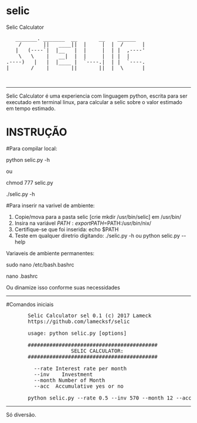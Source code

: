 # selic
Selic Calculator

<pre>
   _______. _______  __       __    ______ 
    /       ||   ____||  |     |  |  /      |
   |   (----`|  |__   |  |     |  | |  ,----'
    \   \    |   __|  |  |     |  | |  |     
.----)   |   |  |____ |  `----.|  | |  `----.
|_______/    |_______||_______||__|  \______|
</pre>
                        
<br>

<hr>

Selic Calculator é uma experiencia com linguagem python, escrita para ser executado em terminal linux, para calcular a selic sobre o valor estimado em tempo estimado.

# INSTRUÇÃO

#Para compilar local: 
<p>python selic.py -h</p>
<p>ou</p>
<p>chmod 777 selic.py</p>
<p>./selic.py -h</p>

#Para inserir na varivel de ambiente:
1. Copie/mova para a pasta selic [crie mkdir /usr/bin/selic] em /usr/bin/
2. Insira na variável $PATH : export PATH=$PATH:/usr/bin/nix/
3. Certifique-se que foi inserida: echo $PATH
4. Teste em qualquer diretrio digitando: ./selic.py -h ou python selic.py --help

Variaveis de ambiente permanentes:<br>
<p>sudo nano /etc/bash.bashrc</p>
<p>nano .bashrc</p>
<p>Ou dinamize isso conforme suas necessidades</p>

<hr>

#Comandos iniciais
<pre>
	   Selic Calculator sel 0.1 (c) 2017 Lameck
       https://github.com/lamecksf/selic

       usage: python selic.py [options]

       ##########################################
                     SELIC CALCULATOR:
       ##########################################

         --rate Interest rate per month
         --inv    Investment 
         --month Number of Month 
         --acc <n|y> Accumulative yes or no 

       python selic.py --rate 0.5 --inv 570 --month 12 --acc y 
</pre>


<hr>


Só diversão.

